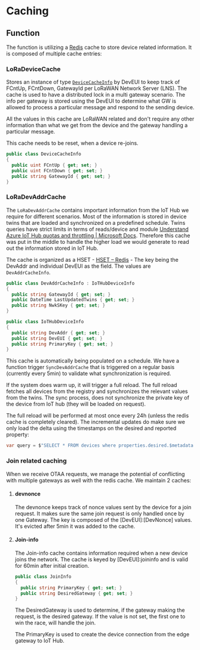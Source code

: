 # Caching

## Function

The function is utilizing a [Redis](https://redis.io/) cache to store device related information. It is composed of multiple cache entries:

### LoRaDeviceCache

Stores an instance of type [`DeviceCacheInfo`](https://github.com/Azure/iotedge-lorawan-starterkit/blob/dev/LoRaEngine/LoraKeysManagerFacade/DeviceCacheInfo.cs) by DevEUI to keep track of FCntUp, FCntDown, GatewayId per LoRaWAN Network Server (LNS). The cache is used to have a distributed lock in a multi gateway scenario. The info per gateway is stored using the DevEUI to determine what GW is allowed to process a particular message and respond to the sending device.

All the values in this cache are LoRaWAN related and don't require any other information than what we get from the device and the gateway handling a particular message.

This cache needs to be reset, when a device re-joins.

```c#
public class DeviceCacheInfo
{
  public uint FCntUp { get; set; }
  public uint FCntDown { get; set; }
  public string GatewayId { get; set; }
}
```

### LoRaDevAddrCache

The `LoRaDevAddrCache` contains important information from the IoT Hub we require for different scenarios. Most of the information is stored in device twins that are loaded and synchronized on a predefined schedule. Twins queries have strict limits in terms of reads/device and module [Understand Azure IoT Hub quotas and throttling | Microsoft Docs](https://docs.microsoft.com/en-us/azure/iot-hub/iot-hub-devguide-quotas-throttling#operation-throttles). Therefore this cache was put in the middle to handle the higher load we would generate to read out the information stored in IoT Hub.

The cache is organized as a HSET - [HSET – Redis](https://redis.io/commands/hset) - The key being the DevAddr and individual DevEUI as the field. The values are `DevAddrCacheInfo`.

```c#
public class DevAddrCacheInfo : IoTHubDeviceInfo
{
  public string GatewayId { get; set; }
  public DateTime LastUpdatedTwins { get; set; }
  public string NwkSKey { get; set; }
}

public class IoTHubDeviceInfo
{
  public string DevAddr { get; set; }
  public string DevEUI { get; set; }
  public string PrimaryKey { get; set; }
}
```

This cache is automatically being populated on a schedule. We have a function trigger `SyncDevAddrCache` that is triggered on a regular basis (currently every 5min) to validate what synchronization is required.

If the system does warm up, it will trigger a full reload. The full reload fetches all devices from the registry and synchronizes the relevant values from the twins. The sync process, does not synchronize the private key of the device from IoT hub (they will be loaded on request).

The full reload will be performed at most once every 24h (unless the redis cache is completely cleared). The incremental updates do make sure we only load the delta using the timestamps on the desired and reported property:

```c#
var query = $"SELECT * FROM devices where properties.desired.$metadata.$lastUpdated >= '{lastUpdate}' OR properties.reported.$metadata.DevAddr.$lastUpdated >= '{lastUpdate}'";
```

### Join related caching

When we receive OTAA requests, we manage the potential of conflicting with multiple gateways as well with the redis cache. We maintain 2 caches:

1. #### devnonce

   The devnonce keeps track of nonce values sent by the device for a join request. It makes sure the same join request is only handled once by one Gateway. The key is composed of the [DevEUI]:[DevNonce] values. It's evicted after 5min it was added to the cache.

2. #### Join-info

   The Join-info cache contains information required when a new device joins the network. The cache is keyed by [DevEUI]:joininfo and is valid for 60min after initial creation.

   ```c#
   public class JoinInfo
   {
     public string PrimaryKey { get; set; }
     public string DesiredGateway { get; set; }
   }
   ```

   The DesiredGateway is used to determine, if the gateway making the request, is the desired gateway. If the value is not set, the first one to win the race, will handle the join.

   The PrimaryKey is used to create the device connection from the edge gateway to IoT Hub.
